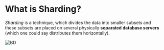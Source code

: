 # What is Sharding?

*Sharding* is a technique, which divides the data into smaller subsets and these subsets are 
placed on several physically **separated database servers** (which one could say distributes them horizontally).


![BD](https://github.com/GeorgeCodde/Data-Base-Sharding/edit/main/DataBaseSahrding.png.png)
